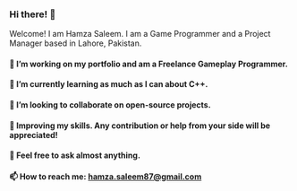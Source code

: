 ### Hi there! 👋

Welcome! I am Hamza Saleem. I am a Game Programmer and a Project Manager based in Lahore, Pakistan.

#### 🔭 I’m working on my portfolio and am a Freelance Gameplay Programmer.
#### 🌱 I’m currently learning as much as I can about C++.
#### 👯 I’m looking to collaborate on open-source projects.
#### 🤔 Improving my skills. Any contribution or help from your side will be appreciated!
#### 💬 Feel free to ask almost anything.
#### 📫 How to reach me: hamza.saleem87@gmail.com

